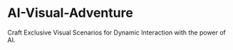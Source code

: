 # AI-Visual-Adventure
Craft Exclusive Visual Scenarios for Dynamic Interaction with the power of AI.
